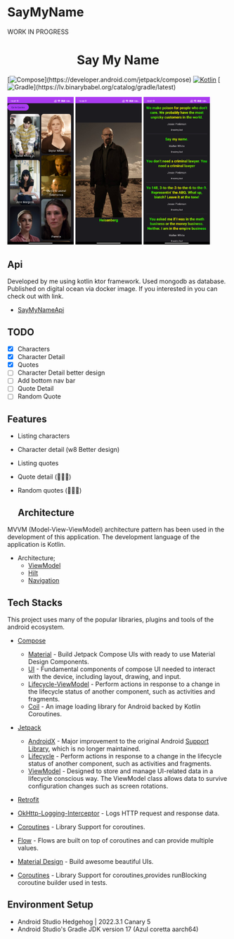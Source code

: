 # SayMyName
WORK IN PROGRESS

  <h1 align="center">Say My Name</h1>

[![Compose](https://img.shields.io/badge/compose-1.4.0-red.svg?)](https://developer.android.com/jetpack/compose)
[![Kotlin](https://img.shields.io/badge/Kotlin-1.8.0-purple.svg?logo=kotlin)](http://kotlinlang.org)
[![Gradle](https://img.shields.io/badge/gradle-8.0-blue.svg?)](https://lv.binarybabel.org/catalog/gradle/latest)

 <img src="art/ss1.png" width="30%"/> <img src="art/ss2.png" width="30%"/> <img src="art/ss3.png" width="30%"/>

## Api
Developed by me using kotlin ktor framework. Used mongodb as database.
Published on digital ocean via docker image. If you interested in you can check out with link.
* [SayMyNameApi](https://github.com/emresahin10/ktor-mongodb-saymyname) 

## TODO

- [x] Characters
- [x] Character Detail
- [x] Quotes
- [ ] Character Detail better design
- [ ] Add bottom nav bar
- [ ] Quote Detail
- [ ] Random Quote

## Features
- Listing characters
- Character detail (w8 Better design)
- Listing quotes
- Quote detail (🧑🏽‍💻)
- Random quotes (🧑🏽‍💻)

  ## Architecture
MVVM (Model-View-ViewModel) architecture pattern has been used in the development of this application. The development language of the application is Kotlin.

* Architecture;
    * [ViewModel](https://developer.android.com/topic/libraries/architecture/viewmodel)
    * [Hilt](https://developer.android.com/training/dependency-injection/hilt-android)
    * [Navigation](https://developer.android.com/guide/navigation)

## Tech Stacks
This project uses many of the popular libraries, plugins and tools of the android ecosystem.

- [Compose](https://developer.android.com/jetpack/compose)

    - [Material](https://developer.android.com/jetpack/androidx/releases/compose-material) - Build Jetpack Compose UIs with ready to use Material Design Components.
    - [UI](https://developer.android.com/jetpack/androidx/releases/compose-ui) - Fundamental components of compose UI needed to interact with the device, including layout, drawing, and input.
    - [Lifecycle-ViewModel](https://developer.android.com/jetpack/androidx/releases/lifecycle) - Perform actions in response to a change in the lifecycle status of another component, such as activities and fragments.
    - [Coil](https://coil-kt.github.io/coil/compose/) - An image loading library for Android backed by Kotlin Coroutines.

- [Jetpack](https://developer.android.com/jetpack)

    - [AndroidX](https://developer.android.com/jetpack/androidx) - Major improvement to the original Android [Support Library](https://developer.android.com/topic/libraries/support-library/index), which is no longer maintained.
    - [Lifecycle](https://developer.android.com/topic/libraries/architecture/lifecycle) - Perform actions in response to a change in the lifecycle status of another component, such as activities and fragments.
    - [ViewModel](https://developer.android.com/topic/libraries/architecture/viewmodel) - Designed to store and manage UI-related data in a lifecycle conscious way. The ViewModel class allows data to survive configuration changes such as screen rotations.

- [Retrofit](https://square.github.io/retrofit/)
- [OkHttp-Logging-Interceptor](https://github.com/square/okhttp/blob/master/okhttp-logging-interceptor/README.md) - Logs HTTP request and response data.
- [Coroutines](https://github.com/Kotlin/kotlinx.coroutines) - Library Support for coroutines.
- [Flow](https://developer.android.com/kotlin/flow) - Flows are built on top of coroutines and can provide multiple values.
- [Material Design](https://material.io/develop/android/docs/getting-started/) - Build awesome beautiful UIs.
- [Coroutines](https://github.com/Kotlin/kotlinx.coroutines) - Library Support for coroutines,provides runBlocking coroutine builder used in tests.

## Environment Setup
- Android Studio Hedgehog | 2022.3.1 Canary 5
- Android Studio's Gradle JDK version 17 (Azul coretta aarch64)
 
